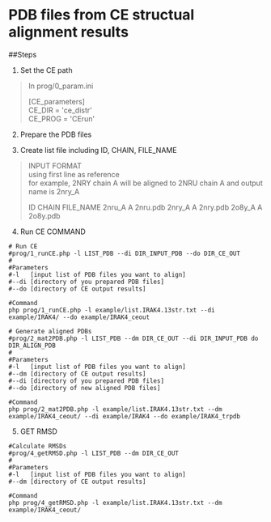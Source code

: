 PDB files from CE structual alignment results
=============================================

##Steps

1. Set the CE path
  >In prog/0_param.ini   
  >  
  >[CE_parameters]  
  >CE_DIR = 'ce_distr'  
  >CE_PROG = 'CErun'  

2. Prepare the PDB files

3. Create list file including ID, CHAIN, FILE_NAME
  > INPUT FORMAT  
  > using first line as reference  
  > for example, 2NRY chain A will be aligned to 2NRU chain A and output name is 2nry_A
  >
  >ID      CHAIN   FILE_NAME 
  >2nru_A  A       2nru.pdb
  >2nry_A  A       2nry.pdb
  >2o8y_A  A       2o8y.pdb

4. Run CE COMMAND
  ```
  # Run CE
  #prog/1_runCE.php -l LIST_PDB --di DIR_INPUT_PDB --do DIR_CE_OUT
  #
  #Parameters
  #-l   [input list of PDB files you want to align]
  #--di [directory of you prepared PDB files]
  #--do [directory of CE output results]

  #Command
  php prog/1_runCE.php -l example/list.IRAK4.13str.txt --di example/IRAK4/ --do example/IRAK4_ceout

  # Generate aligned PDBs
  #prog/2_mat2PDB.php -l LIST_PDB --dm DIR_CE_OUT --di DIR_INPUT_PDB ­do DIR_ALIGN_PDB 
  #
  #Parameters
  #-l   [input list of PDB files you want to align]
  #--dm [directory of CE output results]
  #--di [directory of you prepared PDB files]
  #--do [directory of new aligned PDB files]

  #Command
  php prog/2_mat2PDB.php -l example/list.IRAK4.13str.txt --dm example/IRAK4_ceout/ --di example/IRAK4 --do example/IRAK4_trpdb
  ```

5. GET RMSD
  ```
  #Calculate RMSDs
  #prog/4_getRMSD.php -l LIST_PDB --dm DIR_CE_OUT
  #
  #Parameters
  #-l   [input list of PDB files you want to align]
  #--dm [directory of CE output results]

  #Command
  php prog/4_getRMSD.php -l example/list.IRAK4.13str.txt --dm example/IRAK4_ceout/
  ```
